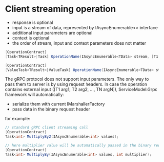 # Client streaming operation

- response is optional
- input is a stream of data, represented by IAsyncEnumerable<> interface
- additional input parameters are optional
- context is optional
- the order of stream, input and context parameters does not matter

``` c#
[OperationContract]
[Task<TResult>|Task] OperationName(IAsyncEnumerable<TData> stream, [T1 arg1, T2 arg2, ..., TN argN], [CancellationToken|CallContext context]);

[OperationContract]
[ValueTask<TResult>|ValueTask] OperationName(IAsyncEnumerable<TData> stream, [T1 arg1, T2 arg2, ..., TN argN], [CancellationToken|CallContext context]);
```

The gRPC protocol does not support input parameters. The only way to pass them to server is by using request headers.
In case the operation contains external input ([T1 arg1, T2 arg2, ..., TN argN]), ServiceModel.Grpc framework will automatically:

- serialize them with current IMarshallerFactory
- pass data in the binary request header

for example:

``` c#
// standard gRPC client streaming call
[OperationContract]
Task<int> MultiplyBy2(IAsyncEnumerable<int> values);

// here multiplier value will be automatically passed in the binary request header
[OperationContract]
Task<int> MultiplyBy(IAsyncEnumerable<int> values, int multiplier);
```
